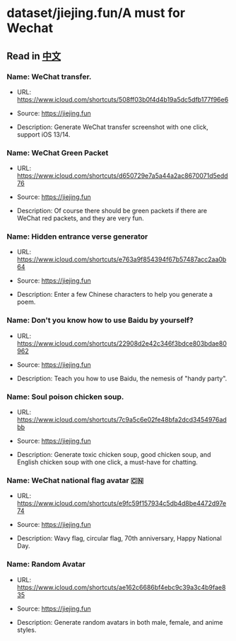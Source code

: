 # dataset/jiejing.fun/A must for Wechat

## Read in [中文](README_ZH.md)

### Name: WeChat transfer.

- URL: https://www.icloud.com/shortcuts/508ff03b0f4d4b19a5dc5dfb177f96e6

- Source: https://jiejing.fun

- Description: Generate WeChat transfer screenshot with one click, support iOS 13/14.

### Name: WeChat Green Packet

- URL: https://www.icloud.com/shortcuts/d650729e7a5a44a2ac8670071d5edd76

- Source: https://jiejing.fun

- Description: Of course there should be green packets if there are WeChat red packets, and they are very fun.

### Name: Hidden entrance verse generator

- URL: https://www.icloud.com/shortcuts/e763a9f854394f67b57487acc2aa0b64

- Source: https://jiejing.fun

- Description: Enter a few Chinese characters to help you generate a poem.

### Name: Don't you know how to use Baidu by yourself?

- URL: https://www.icloud.com/shortcuts/22908d2e42c346f3bdce803bdae80962

- Source: https://jiejing.fun

- Description: Teach you how to use Baidu, the nemesis of "handy party".

### Name: Soul poison chicken soup.

- URL: https://www.icloud.com/shortcuts/7c9a5c6e02fe48bfa2dcd3454976adbb

- Source: https://jiejing.fun

- Description: Generate toxic chicken soup, good chicken soup, and English chicken soup with one click, a must-have for chatting.

### Name: WeChat national flag avatar 🇨🇳

- URL: https://www.icloud.com/shortcuts/e9fc59f157934c5db4d8be4472d97e74

- Source: https://jiejing.fun

- Description: Wavy flag, circular flag, 70th anniversary, Happy National Day.

### Name: Random Avatar

- URL: https://www.icloud.com/shortcuts/ae162c6686bf4ebc9c39a3c4b9fae835

- Source: https://jiejing.fun

- Description: Generate random avatars in both male, female, and anime styles.

